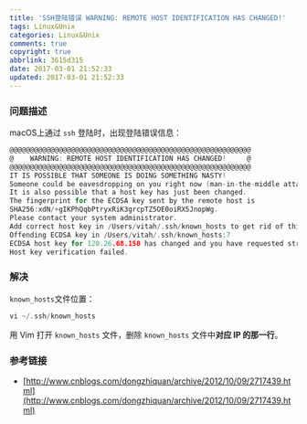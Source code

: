```yaml
---
title: 'SSH登陆错误 WARNING: REMOTE HOST IDENTIFICATION HAS CHANGED!'
tags: Linux&Unix
categories: Linux&Unix
comments: true
copyright: true
abbrlink: 3615d315
date: 2017-03-01 21:52:33
updated: 2017-03-01 21:52:33
---
```


### 问题描述

macOS上通过 `ssh` 登陆时，出现登陆错误信息：
```c 
@@@@@@@@@@@@@@@@@@@@@@@@@@@@@@@@@@@@@@@@@@@@@@@@@@@@@@@@@@@
@    WARNING: REMOTE HOST IDENTIFICATION HAS CHANGED!     @
@@@@@@@@@@@@@@@@@@@@@@@@@@@@@@@@@@@@@@@@@@@@@@@@@@@@@@@@@@@
IT IS POSSIBLE THAT SOMEONE IS DOING SOMETHING NASTY!
Someone could be eavesdropping on you right now (man-in-the-middle attack)!
It is also possible that a host key has just been changed.
The fingerprint for the ECDSA key sent by the remote host is
SHA256:xdN/+gIKPhQqbPtryxRiK3grcpTZ5OE0oiRX5JnopWg.
Please contact your system administrator.
Add correct host key in /Users/vitah/.ssh/known_hosts to get rid of this message.
Offending ECDSA key in /Users/vitah/.ssh/known_hosts:7
ECDSA host key for 120.26.68.150 has changed and you have requested strict checking.
Host key verification failed.
```

### 解决
`known_hosts`文件位置：
```c 
vi ~/.ssh/known_hosts
```

用 Vim 打开 `known_hosts` 文件，删除 `known_hosts` 文件中**对应 IP 的那一行**。

### 参考链接
- [http://www.cnblogs.com/dongzhiquan/archive/2012/10/09/2717439.html](http://www.cnblogs.com/dongzhiquan/archive/2012/10/09/2717439.html)